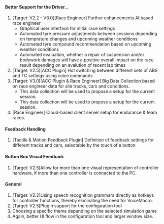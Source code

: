 #### Better Support for the Driver...
  1. [Target: V2.2 - V3.0][Race Engineer] Further enhancements AI based race engineer
	 - Graphical user interface for initial race settings
     - Automated tyre pressure adjustments between sessions depending on temprature changes and upcoming weather conditions
	 - Automated tyre compound recommendation based on upcoming weather conditions
     - Automated evaluation, whether a repair of suspension and/or bodywork damages will have a positive overall impact on the race result depending on an evalution of recent lap times
  2. [Target: V2.5][ACC Plugin] Hot switching between different sets of ABS and TC settings using voice commands
  3. [Target: V3.0][ACC Plugin & Race Engineer] Big Data Collection based on race engineer data for alle tracks, cars and conditions.
	 - This data collection will be used to propose a setup for the current session.
	 - This data collection will be used to propose a setup for the current session.
  4. [Race Engineer] Cloud-based client server setup for endurance & team races.
  
#### Feedback Handling
  1. [Tactile & Motion Feedback Plugin] Definition of feedback settings for different tracks and cars, selectable by the touch of a button
  
#### Button Box Visual Feedback
  1. [Target: V2.5]Allow for more than one visual representation of controller hardware, if more than one controller is connected to the PC.
  
#### General
  1. [Target: V2.2]Using speech recognition grammars directly as hotkeys for controller functions, thereby eliminating the need for VoiceMacro.
  2. [Target: V2.5]Plugin support for the configuration tool
  3. Choosing a specific theme depending on the selected simulation game
  3. Again, better UI flow in the configuration tool and larger window size.